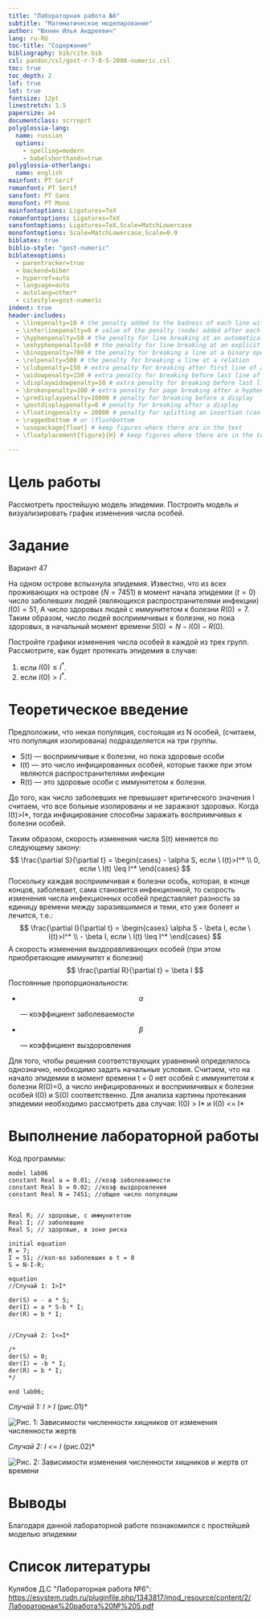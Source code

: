 ```yaml
---
title: "Лабораторная работа №6"
subtitle: "Математическое моделирование"
author: "Юхнин Илья Андреевич"
lang: ru-RU
toc-title: "Содержание"
bibliography: bib/cite.bib
csl: pandoc/csl/gost-r-7-0-5-2008-numeric.csl
toc: true 
toc_depth: 2
lof: true 
lot: true 
fontsize: 12pt
linestretch: 1.5
papersize: a4
documentclass: scrreprt
polyglossia-lang:
  name: russian
  options:
	- spelling=modern
	- babelshorthands=true
polyglossia-otherlangs:
  name: english
mainfont: PT Serif
romanfont: PT Serif
sansfont: PT Sans
monofont: PT Mono
mainfontoptions: Ligatures=TeX
romanfontoptions: Ligatures=TeX
sansfontoptions: Ligatures=TeX,Scale=MatchLowercase
monofontoptions: Scale=MatchLowercase,Scale=0.9
biblatex: true
biblio-style: "gost-numeric"
biblatexoptions:
  - parentracker=true
  - backend=biber
  - hyperref=auto
  - language=auto
  - autolang=other*
  - citestyle=gost-numeric
indent: true
header-includes:
  - \linepenalty=10 # the penalty added to the badness of each line within a paragraph (no associated penalty node) Increasing the value makes tex try to have fewer lines in the paragraph.
  - \interlinepenalty=0 # value of the penalty (node) added after each line of a paragraph.
  - \hyphenpenalty=50 # the penalty for line breaking at an automatically inserted hyphen
  - \exhyphenpenalty=50 # the penalty for line breaking at an explicit hyphen
  - \binoppenalty=700 # the penalty for breaking a line at a binary operator
  - \relpenalty=500 # the penalty for breaking a line at a relation
  - \clubpenalty=150 # extra penalty for breaking after first line of a paragraph
  - \widowpenalty=150 # extra penalty for breaking before last line of a paragraph
  - \displaywidowpenalty=50 # extra penalty for breaking before last line before a display math
  - \brokenpenalty=100 # extra penalty for page breaking after a hyphenated line
  - \predisplaypenalty=10000 # penalty for breaking before a display
  - \postdisplaypenalty=0 # penalty for breaking after a display
  - \floatingpenalty = 20000 # penalty for splitting an insertion (can only be split footnote in standard LaTeX)
  - \raggedbottom # or \flushbottom
  - \usepackage{float} # keep figures where there are in the text
  - \floatplacement{figure}{H} # keep figures where there are in the text

---
```




# Цель работы

Рассмотреть простейшую модель эпидемии. Построить модель и визуализировать график изменения числа особей.

# Задание
Вариант 47

На одном острове вспыхнула эпидемия. Известно, что из всех проживающих на острове $(N=7 451)$ в момент начала эпидемии $(t=0)$ число заболевших людей (являющихся распространителями инфекции) $I(0)=51$, А число здоровых людей с иммунитетом к болезни $R(0)=7$. Таким образом, число людей восприимчивых к болезни, но пока здоровых, в начальный момент времени $S(0)=N-I(0)- R(0)$.

Постройте графики изменения числа особей в каждой из трех групп. Рассмотрите, как будет протекать эпидемия в случае: 

1. если $I(0) \leq I^*$.
2. если $I(0)>I^*$. 

# Теоретическое введение

Предположим, что некая популяция, состоящая из N особей, (считаем, что популяция изолирована) подразделяется на три группы.

- S(t) — восприимчивые к болезни, но пока здоровые особи
- I(t) — это число инфицированных особей, которые также при этом являются распространителями инфекции
- R(t) — это здоровые особи с иммунитетом к болезни.

До того, как число заболевших не превышает критического значения I считаем, что все больные изолированы и не заражают здоровых. Когда I(t)>I*, тогда инфицирование способны заражать восприимчивых к болезни особей.

Таким образом, скорость изменения числа S(t) меняется по следующему закону:
$$
 \frac{\partial S}{\partial t} = \begin{cases} - \alpha S, если \ I(t)>I^* \\ 0, если \ I(t) \leq I^* \end{cases}
$$
Поскольку каждая восприимчивая к болезни особь, которая, в конце концов, заболевает, сама становится инфекционной, то скорость изменения числа инфекционных особей представляет разность за единицу времени между заразившимися и теми, кто уже болеет и лечится, т.е.:
$$
 \frac{\partial I}{\partial t} = \begin{cases} \alpha S - \beta I, если \ I(t)>I^* \\  - \beta I, если \ I(t) \leq I^* \end{cases}
$$
А скорость изменения выздоравливающих особей (при этом приобретающие иммунитет к болезни)
$$
\frac{\partial R}{\partial t} = \beta I
$$
Постоянные пропорциональности:

- $$
  \alpha
  $$

   — коэффициент заболеваемости

- $$
  \beta
  $$

  — коэффициент выздоровления

Для того, чтобы решения соответствующих уравнений определялось однозначно, необходимо задать начальные условия. Считаем, что на начало эпидемии в момент времени t = 0 нет особей с иммунитетом к болезни R(0)=0, а число инфицированных и восприимчивых к болезни особей I(0) и S(0) соответственно. Для анализа картины протекания эпидемии необходимо рассмотреть два случая: I(0) > I* и I(0) <= I*

# Выполнение лабораторной работы

Код программы:

   ```
model lab06
constant Real a = 0.01; //коэф заболеваемости
constant Real b = 0.02; //коэф выздоровления
constant Real N = 7451; //общее число популяции


Real R; // здоровые, с иммунитетом
Real I; // заболевшие
Real S; // здоровые, в зоне риска

initial equation
R = 7;
I = 51; //кол-во заболевших в t = 0
S = N-I-R;

equation
//Случай 1: I>I*

der(S) = - a * S;
der(I) = a * S-b * I;
der(R) = b * I; 


//Случай 2: I<=I*

/*
der(S) = 0;
der(I) = -b * I;
der(R) = b * I; 
*/

end lab06;
   ```

*Случай 1: I > I*  (рис.01)*

   ![Рис. 1: Зависимости численности хищников от изменения численности жертв](img/1.PNG)



*Случай 2: I <= I*  (рис.02)*

   ![Рис. 2: Зависимости изменения численности хищников и жертв от времени](img/2.PNG)


# Выводы

Благодаря данной лабораторной работе познакомился с простейшей моделью эпидемии


# Список литературы

Кулябов Д.С "Лабораторная работа №6": https://esystem.rudn.ru/pluginfile.php/1343817/mod_resource/content/2/Лабораторная%20работа%20№%205.pdf